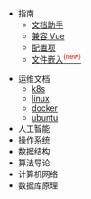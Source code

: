 * 指南
  * [文档助手](guide/helpers.md)
  * [兼容 Vue](guide/vue.md)
  * [配置项](guide/configuration.md)
  * [文件嵌入<sup style="color:red">(new)<sup>](guide/embed-files.md)

- 运维文档
  - [k8s](operation/k8s.md)
  - [linux](operation/linux.md)
  - [docker](operation/docker.md)
  - [ubuntu](operation/ubuntu.md)
- 人工智能
- 操作系统
- 数据结构
- 算法导论
- 计算机网络
- 数据库原理
